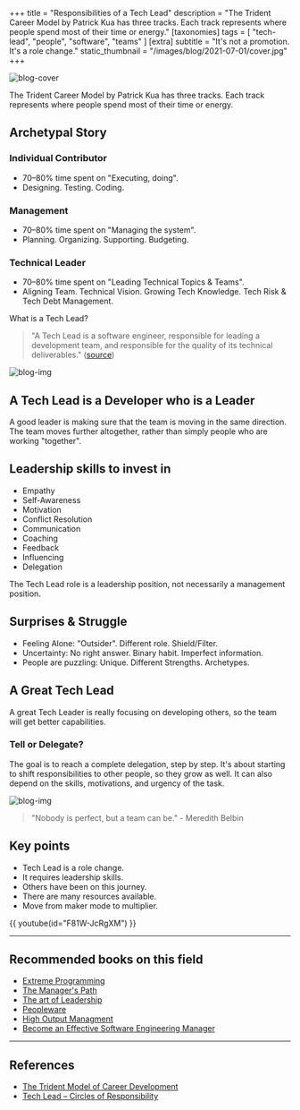 +++
title = "Responsibilities of a Tech Lead"
description = "The Trident Career Model by Patrick Kua has three tracks. Each track represents where people spend most of their time or energy."
[taxonomies]
tags = [ "tech-lead", "people", "software", "teams" ]
[extra]
subtitle = "It's not a promotion. It's a role change."
static_thumbnail = "/images/blog/2021-07-01/cover.jpg"
+++

![blog-cover](/images/blog/2021-07-01/cover.jpg)

The Trident Career Model by Patrick Kua has three tracks. Each track represents where people spend most of their time or
energy.

<!-- more -->

## Archetypal Story

### Individual Contributor

- 70–80% time spent on "Executing, doing".
- Designing. Testing. Coding.

### Management

- 70–80% time spent on "Managing the system".
- Planning. Organizing. Supporting. Budgeting.

### Technical Leader

- 70–80% time spent on "Leading Technical Topics & Teams".
- Aligning Team. Technical Vision. Growing Tech Knowledge. Tech Risk & Tech Debt Management.

What is a Tech Lead?

> "A Tech Lead is a software engineer, responsible for leading a development team, and responsible for the quality of its technical deliverables." ([source](https://www.patkua.com/blog/the-definition-of-a-tech-lead/))

![blog-img](/images/blog/2021-07-01/responsibilities.jpg)

## A Tech Lead is a Developer who is a Leader

A good leader is making sure that the team is moving in the same direction. The team moves further altogether, rather
than simply people who are working "together".

## Leadership skills to invest in

- Empathy
- Self-Awareness
- Motivation
- Conflict Resolution
- Communication
- Coaching
- Feedback
- Influencing
- Delegation

The Tech Lead role is a leadership position, not necessarily a management position.

## Surprises & Struggle

- Feeling Alone: "Outsider". Different role. Shield/Filter. 
- Uncertainty: No right answer. Binary habit. Imperfect information.
- People are puzzling: Unique. Different Strengths. Archetypes.

## A Great Tech Lead

A great Tech Leader is really focusing on developing others, so the team will get better capabilities.

### Tell or Delegate?

The goal is to reach a complete delegation, step by step. It's about starting to shift responsibilities to other people,
so they grow as well. It can also depend on the skills, motivations, and urgency of the task.

![blog-img](/images/blog/2021-07-01/leadership-model.jpg)

> "Nobody is perfect, but a team can be." - Meredith Belbin

## Key points

- Tech Lead is a role change.
- It requires leadership skills.
- Others have been on this journey.
- There are many resources available.
- Move from maker mode to multiplier.

{{ youtube(id="F81W-JcRgXM") }}

---

## Recommended books on this field

- [Extreme Programming](/readings/xp-embrace-change/)
- [The Manager's Path](/readings/manager-path/)
- [The art of Leadership](/readings/the-art-of-leadership/)
- [Peopleware](/readings/peopleware)
- [High Output Managment](/readings/high-output-management/)
- [Become an Effective Software Engineering Manager](/readings/become-an-effective-software-engineering-manager)

---

## References

- [The Trident Model of Career Development](https://www.thekua.com/atwork/2019/02/the-trident-model-of-career-development/)
- [Tech Lead – Circles of Responsibility](https://www.thekua.com/atwork/2015/06/tech-lead-circles-of-responsibility/)
